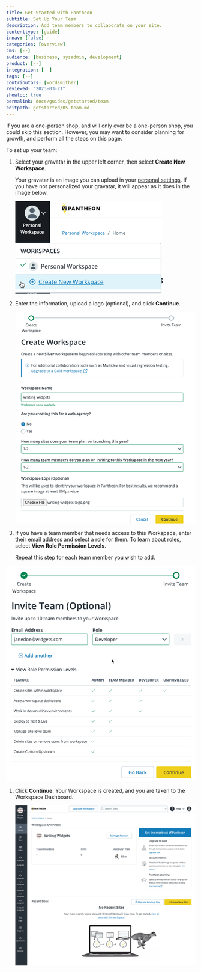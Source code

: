 ```yaml
---
title: Get Started with Pantheon
subtitle: Set Up Your Team
description: Add team members to collaborate on your site.
contenttype: [guide]
innav: [false]
categories: [overview]
cms: [--]
audience: [business, sysadmin, development]
product: [--]
integration: [--]
tags: [--]
contributors: [wordsmither]
reviewed: "2023-03-21"
showtoc: true
permalink: docs/guides/getstarted/team
editpath: getstarted/05-team.md
---
```


<Alert title="Note" type="info" >

If you are a one-person shop, and will only ever be a one-person shop, you could skip this section.  However, you may want to consider planning for growth, and perform all the steps on this page.

</Alert>

To set up your team:

1. Select your gravatar in the upper left corner, then select **Create New Workspace**.

   <Alert title="Note" type="info" >
   
   Your gravatar is an image you can upload in your [personal settings](https://dashboard.pantheon.io/personal-settings/profile).  If you have not personalized your gravatar, it will appear as it does in the image below.
   
   </Alert>

   ![Creating a Professional Workspace](../../../images/create-workspace.png)

1. Enter the information, upload a logo (optional), and click **Continue**.
   
   ![Adding Workspace Information](../../../images/create-workspace-form.png)

1. If you have a team member that needs access to this Workspace, enter their email address and select a role for them.  To learn about roles, select **View Role Permission Levels**.
   
   Repeat this step for each team member you wish to add.

  ![Adding a team member](../../../images/create-workspace-team.png)

1. Click **Continue**. Your Workspace is created, and you are taken to the Workspace Dashboard.

   ![Workspace Dashboard](../../../images/create-workspace-dashboard.png)

